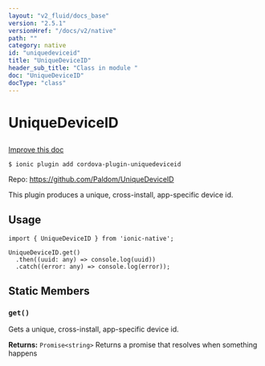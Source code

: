 ```yaml
---
layout: "v2_fluid/docs_base"
version: "2.5.1"
versionHref: "/docs/v2/native"
path: ""
category: native
id: "uniquedeviceid"
title: "UniqueDeviceID"
header_sub_title: "Class in module "
doc: "UniqueDeviceID"
docType: "class"
---
```








<h1 class="api-title">
  
  UniqueDeviceID
  

  

  </h1>

<a class="improve-v2-docs" href="http://github.com/driftyco/ionic-native/edit/master/src/plugins/unique-device-id.ts#L0">
  Improve this doc
</a>



<!-- decorators -->





<pre><code>$ ionic plugin add cordova-plugin-uniquedeviceid</code></pre>
<p>Repo:
  <a href="https://github.com/Paldom/UniqueDeviceID">
    https://github.com/Paldom/UniqueDeviceID
  </a>
</p>

<!-- description -->

<p>This plugin produces a unique, cross-install, app-specific device id.</p>



<!-- if doc.decorators -->

<!-- @usage tag -->

<h2>Usage</h2>

<pre><code>import { UniqueDeviceID } from &#39;ionic-native&#39;;

UniqueDeviceID.get()
  .then((uuid: any) =&gt; console.log(uuid))
  .catch((error: any) =&gt; console.log(error));
</code></pre>




<!-- @property tags -->


<h2>Static Members</h2>

<div id="get"></div>
<h3><code>get()</code>
  
</h3>


Gets a unique, cross-install, app-specific device id.






<div class="return-value" markdown="1">
  <i class="icon ion-arrow-return-left"></i>
  <b>Returns:</b> 
<code>Promise&lt;string&gt;</code> Returns a promise that resolves when something happens
</div>




<!-- methods on the class -->



<!-- other classes -->

<!-- end other classes -->

<!-- interfaces -->

<!-- end interfaces -->

<!-- related link --><!-- end content block -->


<!-- end body block -->

